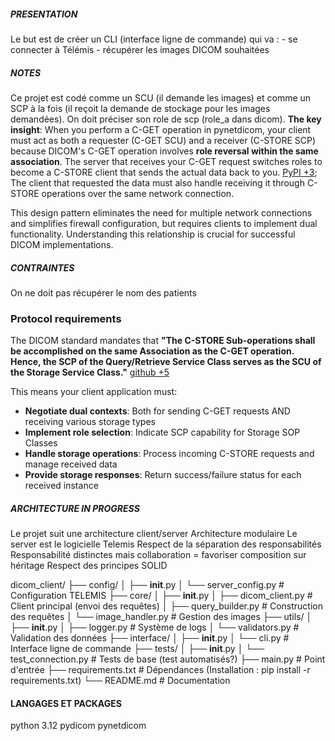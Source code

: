 ##### PRESENTATION #####
Le but est de créer un CLI (interface ligne de commande) qui va :
    - se connecter à Télémis 
    - récupérer les images DICOM souhaitées 

##### NOTES ####
Ce projet est codé comme un SCU (il demande les images) et comme un SCP à la fois (il reçoit la demande de stockage pour les images demandées). On doit préciser son role de scp (role_a dans dicom). **The key insight**: When you perform a C-GET operation in pynetdicom, your client must act as both a requester (C-GET SCU) and a receiver (C-STORE SCP) because DICOM's C-GET operation involves **role reversal within the same association**. The server that receives your C-GET request switches roles to become a C-STORE client that sends the actual data back to you. [PyPI +3](https://pypi.org/project/pynetdicom/); The client that requested the data must also handle receiving it through C-STORE operations over the same network connection.

This design pattern eliminates the need for multiple network connections and simplifies firewall configuration, but requires clients to implement dual functionality. Understanding this relationship is crucial for successful DICOM implementations.

##### CONTRAINTES #####
On ne doit pas récupérer le nom des patients
### Protocol requirements

The DICOM standard mandates that **"The C-STORE Sub-operations shall be accomplished on the same Association as the C-GET operation. Hence, the SCP of the Query/Retrieve Service Class serves as the SCU of the Storage Service Class."** [github +5](https://pydicom.github.io/pynetdicom/stable/examples/qr_get.html)

This means your client application must:

- **Negotiate dual contexts**: Both for sending C-GET requests AND receiving various storage types
- **Implement role selection**: Indicate SCP capability for Storage SOP Classes
- **Handle storage operations**: Process incoming C-STORE requests and manage received data
- **Provide storage responses**: Return success/failure status for each received instance

##### ARCHITECTURE IN PROGRESS ######

Le projet suit une architecture client/server
Architecture modulaire
Le server est le logicielle Telemis
Respect de la séparation des responsabilités
Responsabilité distinctes mais collaboration = favoriser composition sur héritage
Respect des principes SOLID


dicom_client/
├── config/
│   ├── __init__.py
│   └── server_config.py      # Configuration TELEMIS 
├── core/
│   ├── __init__.py
│   ├── dicom_client.py       # Client principal (envoi des requêtes)
│   ├── query_builder.py      # Construction des requêtes
│   └── image_handler.py      # Gestion des images
├── utils/
│   ├── __init__.py
│   ├── logger.py            # Système de logs
│   └── validators.py        # Validation des données
├── interface/
│   ├── __init__.py
│   └── cli.py              # Interface ligne de commande
├── tests/
│   ├── __init__.py
│   └── test_connection.py   # Tests de base (test automatisés?)
├── main.py                  # Point d'entrée
├── requirements.txt         # Dépendances (Installation : pip install -r requirements.txt)
└── README.md               # Documentation

#### LANGAGES ET PACKAGES ######
python 3.12
pydicom
pynetdicom 